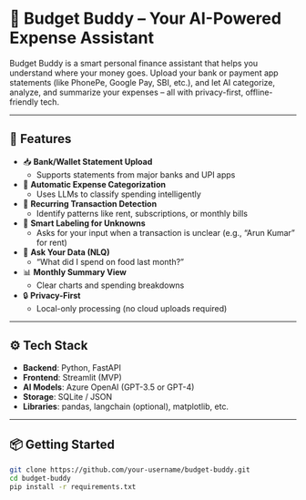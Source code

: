 # 💸 Budget Buddy – Your AI-Powered Expense Assistant

Budget Buddy is a smart personal finance assistant that helps you understand where your money goes. Upload your bank or payment app statements (like PhonePe, Google Pay, SBI, etc.), and let AI categorize, analyze, and summarize your expenses – all with privacy-first, offline-friendly tech.

---

## 🚀 Features

- 📥 **Bank/Wallet Statement Upload**
  - Supports statements from major banks and UPI apps
- 🤖 **Automatic Expense Categorization**
  - Uses LLMs to classify spending intelligently
- 🔁 **Recurring Transaction Detection**
  - Identify patterns like rent, subscriptions, or monthly bills
- 🧠 **Smart Labeling for Unknowns**
  - Asks for your input when a transaction is unclear (e.g., “Arun Kumar” for rent)
- 💬 **Ask Your Data (NLQ)**
  - “What did I spend on food last month?”
- 📊 **Monthly Summary View**
  - Clear charts and spending breakdowns
- 🔒 **Privacy-First**
  - Local-only processing (no cloud uploads required)

---

## ⚙️ Tech Stack

- **Backend**: Python, FastAPI
- **Frontend**: Streamlit (MVP)
- **AI Models**: Azure OpenAI (GPT-3.5 or GPT-4)
- **Storage**: SQLite / JSON
- **Libraries**: pandas, langchain (optional), matplotlib, etc.

---

## 📦 Getting Started

```bash
git clone https://github.com/your-username/budget-buddy.git
cd budget-buddy
pip install -r requirements.txt
